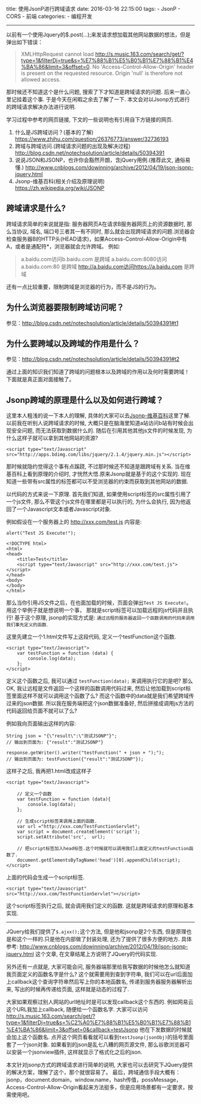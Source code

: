 title: 使用JsonP进行跨域请求
date: 2016-03-16 22:15:00
tags:
	- JsonP
	- CORS
	- 前端
categories:
	- 编程开发

---


以前有一个使用Jquery的$.post(...);来发请求想加载其他网站数据的想法，但是弹出如下错误：

> XMLHttpRequest cannot load http://s.music.163.com/search/get/?type=1&filterDj=true&s=%E7%88%B1%E5%B0%B1%E7%88%B1%E4%BA%86&limit=3&offset=0. No 'Access-Control-Allow-Origin' header is present on the requested resource. Origin 'null' is therefore not allowed access.

那时候还不知道这个是什么问题, 搜索了下才知道是跨域请求的问题. 后来一直心里记挂着这个事. 于是今天在闲暇之余去了解了一下. 本文会对以Jsonp方式进行的跨域请求解决办法进行说明.

<!-- more -->

学习过程中参考的网页链接, 下文的一些说明也有引用自下方链接的网页.
1. 什么是JS跨域访问？(基本的了解)
https://www.zhihu.com/question/26376773/answer/32736193
2. 跨域与跨域访问.(跨域请求问题的出现及解决过程)
http://blog.csdn.net/notechsolution/article/details/50394391
3. 说说JSON和JSONP，也许你会豁然开朗，含jQuery用例.(推荐此文, 通俗易懂.)
http://www.cnblogs.com/dowinning/archive/2012/04/19/json-jsonp-jquery.html
4. Jsonp-维基百科(相关介绍及原理说明)
https://zh.wikipedia.org/wiki/JSONP

## 跨域请求是什么?
跨域请求简单的来说就是指:
服务器网页A在请求B服务器网页上的资源数据时, 那么当协议, 域名, 端口号三者其一有不同时, 那么就会出现跨域请求的问题.浏览器会检查服务器B的HTTP头(HEAD请求)，如果Access-Control-Allow-Origin中有A，或者是通配符*，浏览器就会允许跨域。
例如:
>a.baidu.com访问b.baidu.com  是跨域
a.baidu.com:8080访问a.baidu.com:80 是跨域
http://a.baidu.com访问https://a.baidu.com 是跨域

还有一点比较重要，限制跨域是浏览器的行为，而不是JS的行为。
## 为什么浏览器要限制跨域访问呢？
参见：http://blog.csdn.net/notechsolution/article/details/50394391#t1
## 为什么要跨域以及跨域的作用是什么？
参见：http://blog.csdn.net/notechsolution/article/details/50394391#t2


通过上面的知识我们知道了跨域的问题根本以及跨域的作用以及何时需要跨域！
下面就是真正面对面接触了。
## Jsonp跨域的原理是什么以及如何进行跨域？
这里本人粗浅的说一下本人的理解, 具体的大家可以去[Jsonp-维基百科](https://zh.wikipedia.org/wiki/JSONP)这里了解.
以前我在听别人说跨域请求的时候, 大概只是在脑海里知道a站访问b站有时候会出现安全问题, 而无法获取到数据什么的.
随后在引用其他其他js文件的时候发现, 为什么这样子就可以拿到其他网站的资源?
```
<script type="text/Javascript" src="http://apps.bdimg.com/libs/jquery/2.1.4/jquery.min.js"></script>
```
那时候就隐约觉得这个事有点蹊跷, 不过那时候还不知道是跟跨域有关系.
当在维基百科上看到原理的介绍时, 才恍然大悟.原来Jsonp就是基于的这个实现的.
现在知道一些带有src属性的标签都可以不受浏览器的约束而获取到其他网站的数据.

以代码的方式来说一下原理.
首先我们知道, 如果使用script标签的src属性引用了一个js文件, 那么不管这个js文件在哪里都是可以执行的, 为什么会执行, 因为他返回了一个Javascript文本或者Javascript对象.

例如假设在一个服务器上的 http://xxx.com/test.js 内容是:

```
alert("Test JS Execute!");
```


```
<!DOCTYPE html>
<html>
<head>
	<title>Test</title>
	<script type="text/Javascript" src="http://xxx.com/test.js"></script>
</head>
<body>
</body>
</html>
```

那么当你引用JS文件之后，在也面加载的时候，页面会弹出`Test JS Execute!`。
用这个举例子就是想说明一个事， 那就是script标签可以加载远程的js代码并且执行!
基于这个原理, jsonp的实现方式是: `通过远程的服务器返回一个函数调用的代码来调用我们事先定义的函数`.

这里先建立一个1.html文件写上这段代码, 定义一个testFunction这个函数.

```
<script type="text/Javascript">
	var testFunction = function (data) {
		console.log(data);
    };
</script>		
```

定义这个函数之后, 我可以通过 `testFunction(data);` 来调用执行它的是吧? 
那么OK, 我让远程是文件返回一个这样的函数调用代码过来, 然后让他加载到script标签里面这样不就可以调用这个函数了么? 而这个函数中的data就是我们希望跨域传过来的json数据. 所以我在服务端把这个json数据准备好, 然后拼接成调用js方法的代码返回给页面不就可以了么?

例如我向页面输出这样的内容:

```
String json = "{\"result\":\"测试JSONP"}";
// 输出到页面为: {"result":"测试JSONP"}

response.getWriter().writer("testFunction(" + json + ");");
// 输出到页面为: testFunction({"result":"测试JSONP"});

```

这样子之后, 我再把1.html改成这样子

```
<script type="text/Javascript">

	// 定义一个函数
	var testFunction = function (data){
		console.log(data);
    };
    
    // 生成script标签来调用上面的函数.
    var url ="http://xxx.com/TestFunctionServlet";
	var script = document.createElement('script');
	script.setAttribute('src',  url);

	// 把script标签加入head标签.这个时候就可以调用我们上面定义的testFunction函数了.
	document.getElementsByTagName('head')[0].appendChild(script);
</script>		
```

上面的代码会生成一个script标签.

```
<script type="text/Javascript" src="http://xxx.com/TestFunctionServlet"></script>
```

这个script标签执行之后, 就会调用我们定义的函数. 这就是跨域请求的原理和基本实现.

-------

JQuery给我们提供了`$.ajxx();`这个方法, 但是他和jsonp是2个东西, 但是原理也是和这个一样的.只是他在内部做了封装处理, 还为了提供了很多方便的地方.
具体参考: http://www.cnblogs.com/dowinning/archive/2012/04/19/json-jsonp-jquery.html 这个文章, 在文章结尾上方说明了JQuery的代码实现.


另外还有一点就是, 大家可能会问, 服务器端那里给我写数据的时候他怎么就知道我页面定义的函数名字是什么?
这个就需要用到查到字符串, 我们可以在url后面加上callback这个查询字符串然后写上你的本地函数名, 传递到服务器服务器解析出来, 写出的时候再传递给页面, 这样就是动态的过程了.

大家如果观察过别人网站的url地址时是可以发现callback这个东西的.
例如网易云这个URL我加上callback, 随便给一个函数名字.
大家可以访问 http://s.music.163.com/search/get/?type=1&filterDj=true&s=%C2%A0%E7%88%B1%E5%B0%B1%E7%88%B1%E4%BA%86&limit=3&offset=0&callback=testJsonp
他在下发数据的时候就会加上这个函数名. 点开这个网页看看就可以看到`testJsonp(jsonObj)`的括号里面套了一个json对象.
如果看到的json是乱七八糟的网页源文件, 那么谷歌浏览器可以安装一个jsonview插件, 这样就显示了格式化之后的json.

本文针对jsonp方式的跨域请求进行简单的说明, 大家也可以去研究下JQuery提供的解决方案，理解了这个，那个就很容易了。
最后，跨域通信手段大概有：jsonp，document.domain，window.name，hash传值，possMessage，Access-Control-Allow-Origin看起来方法挺多，但是应用场景都有一定要求，按需使用吧。

